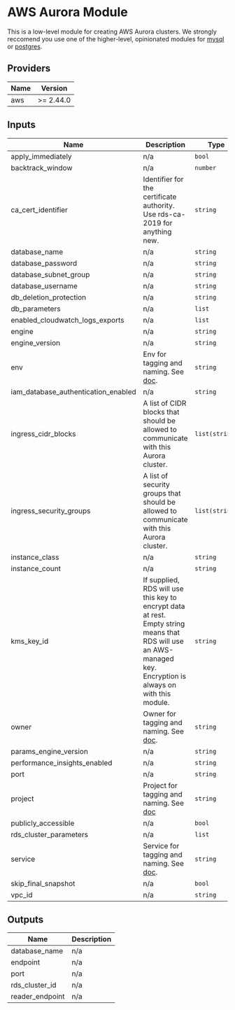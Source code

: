 # AWS Aurora Module

This is a low-level module for creating AWS Aurora clusters. We strongly reccomend you use one of the higher-level, opinionated modules for [mysql](../aws-aurora-mysql/README.md) or [postgres](../aws-aurora-postgres/README.md).

<!-- START -->
## Providers

| Name | Version |
|------|---------|
| aws | >= 2.44.0 |

## Inputs

| Name | Description | Type | Default | Required |
|------|-------------|------|---------|:-----:|
| apply\_immediately | n/a | `bool` | `false` | no |
| backtrack\_window | n/a | `number` | `0` | no |
| ca\_cert\_identifier | Identifier for the certificate authority. Use rds-ca-2019 for anything new. | `string` | `"rds-ca-2019"` | no |
| database\_name | n/a | `string` | n/a | yes |
| database\_password | n/a | `string` | n/a | yes |
| database\_subnet\_group | n/a | `string` | n/a | yes |
| database\_username | n/a | `string` | n/a | yes |
| db\_deletion\_protection | n/a | `string` | `false` | no |
| db\_parameters | n/a | `list` | `[]` | no |
| enabled\_cloudwatch\_logs\_exports | n/a | `list` | `[]` | no |
| engine | n/a | `string` | n/a | yes |
| engine\_version | n/a | `string` | n/a | yes |
| env | Env for tagging and naming. See [doc](../README.md#consistent-tagging). | `string` | n/a | yes |
| iam\_database\_authentication\_enabled | n/a | `string` | `true` | no |
| ingress\_cidr\_blocks | A list of CIDR blocks that should be allowed to communicate with this Aurora cluster. | `list(string)` | `[]` | no |
| ingress\_security\_groups | A list of security groups that should be allowed to communicate with this Aurora cluster. | `list(string)` | `[]` | no |
| instance\_class | n/a | `string` | `"db.t2.small"` | no |
| instance\_count | n/a | `string` | `1` | no |
| kms\_key\_id | If supplied, RDS will use this key to encrypt data at rest. Empty string means that RDS will use an AWS-managed key. Encryption is always on with this module. | `string` | `""` | no |
| owner | Owner for tagging and naming. See [doc](../README.md#consistent-tagging). | `string` | n/a | yes |
| params\_engine\_version | n/a | `string` | n/a | yes |
| performance\_insights\_enabled | n/a | `string` | `true` | no |
| port | n/a | `string` | n/a | yes |
| project | Project for tagging and naming. See [doc](../README.md#consistent-tagging) | `string` | n/a | yes |
| publicly\_accessible | n/a | `bool` | `false` | no |
| rds\_cluster\_parameters | n/a | `list` | `[]` | no |
| service | Service for tagging and naming. See [doc](../README.md#consistent-tagging). | `string` | n/a | yes |
| skip\_final\_snapshot | n/a | `bool` | `false` | no |
| vpc\_id | n/a | `string` | n/a | yes |

## Outputs

| Name | Description |
|------|-------------|
| database\_name | n/a |
| endpoint | n/a |
| port | n/a |
| rds\_cluster\_id | n/a |
| reader\_endpoint | n/a |

<!-- END -->
